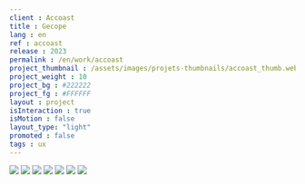 ```yaml
---
client : Accoast
title : Gecope
lang : en
ref : accoast
release : 2023
permalink : /en/work/accoast
project_thumbnail : /assets/images/projets-thumbnails/accoast_thumb.webp
project_weight : 10
project_bg : #222222
project_fg : #FFFFFF
layout : project
isInteraction : true
isMotion : false
layout_type: "light"
promoted : false
tags : ux
---
```


![](/assets/images/projets/accoast-1.webp)
![](/assets/images/projets/accoast-2.webp)
![](/assets/images/projets/accoast-3.webp)
![](/assets/images/projets/accoast-4.webp)
![](/assets/images/projets/accoast-5.webp)
![](/assets/images/projets/accoast-6.webp)
![](/assets/images/projets/accoast-7.webp)
